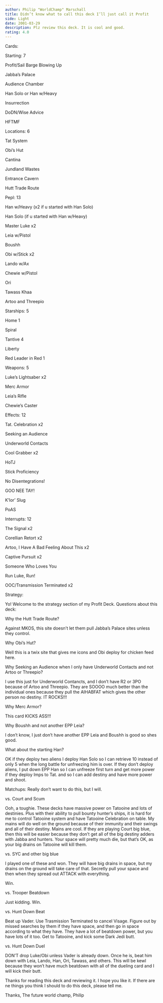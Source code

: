 ```yaml
---
author: Philip "WorldChamp" Marschall
title: Didn’t know what to call this deck I’ll just call it Profit
side: Light
date: 2001-03-29
description: Plz review this deck. It is cool and good.
rating: 4.0
---
```

Cards: 

Starting: 7
Profit/Sail Barge Blowing Up
Jabba’s Palace
Audience Chamber
Han Solo or Han w/Heavy
Insurrection
DoDN/Wise Advice
HFTMF

Locations: 6
Tat System
Obi’s Hut
Cantina
Jundland Wastes
Entrance Cavern
Hutt Trade Route

Pepl: 13
Han w/Heavy (x2 if u started with Han Solo)
Han Solo (if u started with Han w/Heavy)
Master Luke x2
Leia w/Pistol
Boushh
Obi w/Stick x2
Lando w/Ax
Chewie w/Pistol
Ori
Tawass Khaa
Artoo and Threepio

Starships: 5
Home 1
Spiral
Tantive 4
Liberty
Red Leader in Red 1

Weapons: 5
Luke’s Lightsaber x2
Merc Armor
Leia’s Rifle
Chewie’s Caster

Effects: 12
Tat. Celebration x2
Seeking an Audience
Underworld Contacts
Cool Grabber x2
HoTJ
Stick Proficiency
No Disentegrations!
GOO NEE TAY!
K’lor’ Slug
PoAS

Interrupts: 12
The Signal x2
Corellian Retort x2
Artoo, I Have A Bad Feeling About This x2
Captive Pursuit x2
Someone Who Loves You
Run Luke, Run!
OOC/Transmission Terminated x2



Strategy: 

Yo! Welcome to the strategy section of my Profit Deck. Questions about this deck:
Why the Hutt Trade Route?
Against MKOS, this site doesn’t let them pull Jabba’s Palace sites unless they control.

Why Obi’s Hut?
Well this is a twix site that gives me icons and Obi deploy for chicken feed here.

Why Seeking an Audience when I only have Underworld Contacts and not Artoo or Threepio?
I use this just for Underworld Contancts, and I don’t have R2 or 3PO because of Artoo and Threepio. They are SOOOO much better than the individual ones because they pull the AIHABFAT which gives the other person no destiny. IT ROCKS!!!

Why Merc Armor?
This card KICKS ASS!!!

Why Boushh and not another EPP Leia?
I don’t know, I just don’t have another EPP Leia and Boushh is good so shes good.

What about the starting Han?
OK if they deploy two aliens I deploy Han Solo so I can retrieve 10 instead of only 5 when the long battle for unfreezing him is over. If they don’t deploy aliens, I put down EPP Han so I can unfreeze first turn and get more power if they deploy Imps to Tat. and so I can add destiny and have more power and shoot. 

Matchups: Really don’t want to do this, but I will.

vs. Court and Scum
Ooh, a toughie. These decks have massive power on Tatooine and lots of destinies. Plus with their ability to pull bounty hunter’s ships, it is hard for me to control Tatooine system and have Tatooine Celebration on table. My mains will do well on the ground because of their immunity and their swings and all of their destiny. Mains are cool. If they are playing Court big blue, then this will be easier because they don’t get all of the big destiny adders with Jabba and hunters. Your space will pretty much die, but that’s OK, as your big drains on Tatooine will kill them.

vs. SYC and other big blue
I played one of these and won. They will have big drains in space, but my drains on the ground will take care of that. Secretly pull your space and then when they spread out ATTACK with everything. 
Win.

vs. Trooper Beatdown
Just kidding. Win.

vs. Hunt Down Beat
Beat up Vader. Use Trasmission Terminated to cancel Visage. Figure out by missed searches by them if they have space, and then go in space according to what they have. They have a lot of beatdown power, but you have lots of it too. Get to Tatooine, and kick some Dark Jedi butt.

vs. Hunt Down Duel
DON’T drop Luke/Obi unless Vader is already down. Once he is, beat him down with Leia, Lando, Han, Ori, Tawass, and others. This will be kewl because they won’t have much beatdown with all of the dueling card and I will kick their butt.

Thanks for reading this deck and reviewing it. I hope you like it. If there are ne things you think I should to do this deck, please tell me. 
Thanks, The future world champ, Philip 

